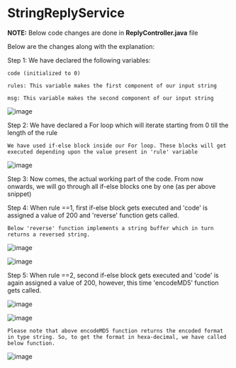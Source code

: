 # StringReplyService

**NOTE:** Below code changes are done in **ReplyController.java** file

Below are the changes along with the explanation:

Step 1: We have declared the following variables:

    code (initialized to 0)
    
    rules: This variable makes the first component of our input string
    
    msg: This variable makes the second component of our input string
    
![image](https://user-images.githubusercontent.com/53274714/142869705-64b1173c-4a77-404b-b301-dc1add61cf8c.png)
    
    
Step 2: We have declared a For loop which will iterate starting from 0 till the length of the rule
    
    We have used if-else block inside our For loop. These blocks will get executed depending upon the value present in 'rule' variable
    
![image](https://user-images.githubusercontent.com/53274714/142870068-381cd92b-b302-4278-818c-eb3faf3e9523.png)


Step 3: Now comes, the actual working part of the code. From now onwards, we will go through all if-else blocks one by one (as per above snippet)

Step 4: When rule ==1, first if-else block gets executed and 'code' is assigned a value of 200 and 'reverse' function gets called.
    
    Below 'reverse' function implements a string buffer which in turn returns a reversed string.

![image](https://user-images.githubusercontent.com/53274714/142870569-426d89b5-a645-41a6-8167-34e53cb6ba66.png)

![image](https://user-images.githubusercontent.com/53274714/142870761-57cf6b77-3d5f-47b3-8839-7eddd974bfbd.png)


Step 5: When rule ==2, second if-else block gets executed and 'code' is again assigned a value of 200, however, this time 'encodeMD5' function gets called.

![image](https://user-images.githubusercontent.com/53274714/142871241-35f5f714-c193-4934-856d-1f3d1bb65150.png)

![image](https://user-images.githubusercontent.com/53274714/142871358-a91ca589-8c33-4c70-857a-e24403de5d6f.png)

    Please note that above encodeMD5 function returns the encoded format in type string. So, to get the format in hexa-decimal, we have called below function.
    
![image](https://user-images.githubusercontent.com/53274714/142871699-c7b37618-6652-4316-9399-c83fa1e62746.png)
    



    


